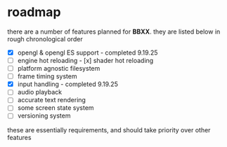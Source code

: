 # roadmap

there are a number of features planned for **BBXX**. they are listed below in rough chronological order

- [x] opengl & opengl ES support
        - completed 9.19.25
- [ ] engine hot reloading
        - [x] shader hot reloading
- [ ] platform agnostic filesystem
- [ ] frame timing system
- [x] input handling
        - completed 9.19.25
- [ ] audio playback
- [ ] accurate text rendering
- [ ] some screen state system
- [ ] versioning system

these are essentially requirements, and should take priority over other features
